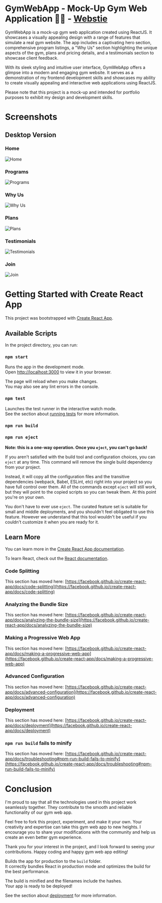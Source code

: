 # GymWebApp - Mock-Up Gym Web Application 🏋🏼 - [Webstie](https://gymwebapp-reactjs.netlify.app)

GymWebApp is a mock-up gym web application created using ReactJS. It showcases a visually appealing design with a range of features that simulate a real gym website. The app includes a captivating hero section, comprehensive program listings, a "Why Us" section highlighting the unique aspects of the gym, plans and pricing details, and a testimonials section to showcase client feedback.

With its sleek styling and intuitive user interface, GymWebApp offers a glimpse into a modern and engaging gym website. It serves as a demonstration of my frontend development skills and showcases my ability to create visually appealing and interactive web applications using ReactJS.

Please note that this project is a mock-up and intended for portfolio purposes to exhibit my design and development skills.

# Screenshots

## Desktop Version

### Home
![Home](gym-desktop-screenshots/home.png)

### Programs
![Programs](gym-desktop-screenshots/programs.png)

### Why Us
![Why Us](gym-desktop-screenshots/whyUs.png)

### Plans
![Plans](gym-desktop-screenshots/plans.png)

### Testimonials
![Testimonials](gym-desktop-screenshots/testimonials.png)

### Join
![Join](gym-desktop-screenshots/join.png)


# Getting Started with Create React App

This project was bootstrapped with [Create React App](https://github.com/facebook/create-react-app).

## Available Scripts

In the project directory, you can run:

### `npm start`

Runs the app in the development mode.\
Open [http://localhost:3000](http://localhost:3000) to view it in your browser.

The page will reload when you make changes.\
You may also see any lint errors in the console.

### `npm test`

Launches the test runner in the interactive watch mode.\
See the section about [running tests](https://facebook.github.io/create-react-app/docs/running-tests) for more information.

### `npm run build`

### `npm run eject`

**Note: this is a one-way operation. Once you `eject`, you can't go back!**

If you aren't satisfied with the build tool and configuration choices, you can `eject` at any time. This command will remove the single build dependency from your project.

Instead, it will copy all the configuration files and the transitive dependencies (webpack, Babel, ESLint, etc) right into your project so you have full control over them. All of the commands except `eject` will still work, but they will point to the copied scripts so you can tweak them. At this point you're on your own.

You don't have to ever use `eject`. The curated feature set is suitable for small and middle deployments, and you shouldn't feel obligated to use this feature. However we understand that this tool wouldn't be useful if you couldn't customize it when you are ready for it.

## Learn More

You can learn more in the [Create React App documentation](https://facebook.github.io/create-react-app/docs/getting-started).

To learn React, check out the [React documentation](https://reactjs.org/).

### Code Splitting

This section has moved here: [https://facebook.github.io/create-react-app/docs/code-splitting](https://facebook.github.io/create-react-app/docs/code-splitting)

### Analyzing the Bundle Size

This section has moved here: [https://facebook.github.io/create-react-app/docs/analyzing-the-bundle-size](https://facebook.github.io/create-react-app/docs/analyzing-the-bundle-size)

### Making a Progressive Web App

This section has moved here: [https://facebook.github.io/create-react-app/docs/making-a-progressive-web-app](https://facebook.github.io/create-react-app/docs/making-a-progressive-web-app)

### Advanced Configuration

This section has moved here: [https://facebook.github.io/create-react-app/docs/advanced-configuration](https://facebook.github.io/create-react-app/docs/advanced-configuration)

### Deployment

This section has moved here: [https://facebook.github.io/create-react-app/docs/deployment](https://facebook.github.io/create-react-app/docs/deployment)

### `npm run build` fails to minify

This section has moved here: [https://facebook.github.io/create-react-app/docs/troubleshooting#npm-run-build-fails-to-minify](https://facebook.github.io/create-react-app/docs/troubleshooting#npm-run-build-fails-to-minify)

# Conclusion

I'm proud to say that all the technologies used in this project work seamlessly together. They contribute to the smooth and reliable functionality of our gym web app.

Feel free to fork this project, experiment, and make it your own. Your creativity and expertise can take this gym web app to new heights. I encourage you to share your modifications with the community and help us create an even better gym experience.

Thank you for your interest in the project, and I look forward to seeing your contributions. Happy coding and happy gym web app editing!

Builds the app for production to the `build` folder.\
It correctly bundles React in production mode and optimizes the build for the best performance.

The build is minified and the filenames include the hashes.\
Your app is ready to be deployed!

See the section about [deployment](https://facebook.github.io/create-react-app/docs/deployment) for more information.
